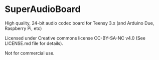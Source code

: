 # SuperAudioBoard
High quality, 24-bit audio codec board for Teensy 3.x (and Arduino Due, Raspberry Pi, etc)

Licensed under Creative commons license CC-BY-SA-NC v4.0 (See LICENSE.md file for details).

Not for commercial use.
